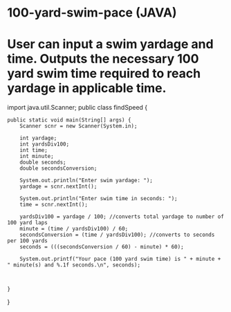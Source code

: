 # 100-yard-swim-pace (JAVA)
# User can input a swim yardage and time. Outputs the necessary 100 yard swim time required to reach yardage in applicable time.

import java.util.Scanner;
public class findSpeed {

	public static void main(String[] args) {
		Scanner scnr = new Scanner(System.in);

		int yardage;
		int yardsDiv100;
		int time;
		int minute;
		double seconds;
		double secondsConversion;
		
		System.out.println("Enter swim yardage: ");
		yardage = scnr.nextInt();
		
		System.out.println("Enter swim time in seconds: ");
		time = scnr.nextInt();
		
		yardsDiv100 = yardage / 100; //converts total yardage to number of 100 yard laps
		minute = (time / yardsDiv100) / 60;
		secondsConversion = (time / yardsDiv100); //converts to seconds per 100 yards 
		seconds = (((secondsConversion / 60) - minute) * 60); 
		
		System.out.printf("Your pace (100 yard swim time) is " + minute + " minute(s) and %.1f seconds.\n", seconds);
		
		

	}

}
